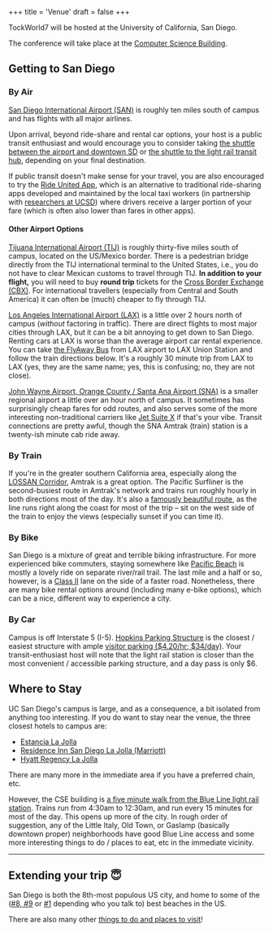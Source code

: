 +++
title = 'Venue'
draft = false
+++

TockWorld7 will be hosted at the University of California, San Diego.

The conference will take place at the [Computer Science Building](https://maps.app.goo.gl/xxmidSXUQ5QbmyJG6).

## Getting to San Diego

### By Air

[San Diego International Airport (SAN)](https://www.san.org/) is roughly ten
miles south of campus and has flights with all major airlines.

Upon arrival, beyond ride-share and rental car options, your host is a
public transit enthusiast and would encourage you to consider taking
[the shuttle between the airport and downtown SD](https://www.sdmts.com/getting-around/departures-and-schedules/schedules/992)
or
[the shuttle to the light rail transit hub](https://www.san.org/to-from/Public-Transportation#1178347-san-diego-flyer), depending on your final destination.

If public transit doesn't make sense for your travel, you are also encouraged
to try the [Ride United App](https://utwsd.org/ride-united-app/), which is an
alternative to traditional ride-sharing apps developed and maintained by the
local taxi workers (in partnership with [researchers at UCSD](https://www.udayan.info/))
where drivers receive a larger portion of your fare (which is often also lower
than fares in other apps).


#### Other Airport Options

[Tijuana International Airport (TIJ)](https://www.airport-tijuana.com/) is roughly thirty-five miles south of campus, located on the US/Mexico border.
There is a pedestrian bridge directly from the TIJ international terminal to the United States, i.e., you do not have to clear Mexican customs to travel through TIJ.
**In addition to your flight,** you will need to buy **round trip** tickets for the [Cross Border Exchange (CBX)](https://www.crossborderxpress.com/).
For international travellers (especially from Central and South America) it can often be (much) cheaper to fly through TIJ.


[Los Angeles International Airport (LAX)](https://www.flylax.com/) is a little
over 2 hours north of campus (_without_ factoring in traffic). There are direct
flights to most major cities through LAX, but it can be a bit annoying to get
down to San Diego. Renting cars at LAX is worse than the average airport car
rental experience.
You can take [the FlyAway Bus](https://www.flylax.com/en/flyaway-bus#Routes)
from LAX airport to LAX Union Station and follow the train directions below.
It's a roughly 30 minute trip from LAX to LAX (yes, they are the same name;
yes, this is confusing; no, they are not close).


[John Wayne Airport, Orange County / Santa Ana Airport (SNA)](https://www.ocair.com/)
is a smaller regional airport a little over an hour north of campus. It
sometimes has surprisingly cheap fares for odd routes, and also serves some
of the more interesting non-traditional carriers like
[Jet Suite X](https://flights.jsx.com/en/flights-from-orange-county) if that's
your vibe. Transit connections are pretty awful, though the SNA Amtrak (train)
station is a twenty-ish minute cab ride away.


### By Train

If you're in the greater southern California area,
especially along the [LOSSAN Corridor](https://en.wikipedia.org/wiki/Pacific_Surfliner#LOSSAN_Rail_Corridor_Agency),
Amtrak is a great option. The Pacific Surfliner is the second-busiest route in
Amtrak's network and trains run roughly hourly in both directions most of the
day. It's also a [famously beautiful route](https://news.pacificsurfliner.com/pacificsurfliner-exterior),
as the line runs right along the coast for most of the trip – sit on the west
side of the train to enjoy the views (especially sunset if you can time it).


### By Bike

San Diego is a mixture of great and terrible biking infrastructure. For more
experienced bike commuters, staying somewhere like
[Pacific Beach](https://maps.app.goo.gl/k3TGURSw1FbXvW8DA)
is mostly a lovely ride on separate river/rail trail. The last mile and a
half or so, however, is a
[Class II](https://www.sandiego.gov/bicycling/lanes-and-routes) lane on the
side of a faster road. Nonetheless, there are many bike rental options around
(including many e-bike options), which can be a nice, different way to
experience a city.


### By Car

Campus is off Interstate 5 (I-5).
[Hopkins Parking Structure](https://maps.app.goo.gl/JGKhQt9FbJh1286q7) is the
closest / easiest structure with ample
[visitor parking ($4.20/hr; $34/day)](https://transportation.ucsd.edu/visit/visitor/index.html).
Your transit-enthusiast host will note that the light rail station is closer
than the most convenient / accessible parking structure, and a day pass is only $6.



## Where to Stay

UC San Diego's campus is large, and as a consequence, a bit isolated from
anything too interesting. If you do want to stay near the venue, the three
closest hotels to campus are:
 - [Estancia La Jolla](https://www.estancialajolla.com/)
 - [Residence Inn San Diego La Jolla (Marriott)](https://www.marriott.com/en-us/hotels/lajca-residence-inn-san-diego-la-jolla/overview/)
 - [Hyatt Regency La Jolla](https://www.hyatt.com/hyatt-regency/en-US/jolla-hyatt-regency-la-jolla-at-aventine)

There are many more in the immediate area if you have a preferred chain, etc.

However, the CSE building is
[a five minute walk from the Blue Line light rail station](https://maps.app.goo.gl/QewfHT9G75iCnYuBA).
Trains run from 4:30am to 12:30am, and run every 15 minutes for most of the day.
This opens up more of the city.
In rough order of suggestion, any of the Little Italy, Old Town, or Gaslamp
(basically downtown proper) neighborhoods have good Blue Line access and some
more interesting things to do / places to eat, etc in the immediate vicinity.

---

## Extending your trip 😇

San Diego is both the 8th-most populous US city, and home to some of the
([#8, #9](https://fox5sandiego.com/news/local-news/coronado-beach-makes-list-of-top-beaches-in-us/) or [#1](https://www.sandiegouniontribune.com/business/tourism/sdut-coronado-no-1-beach-in-us-2012may25-htmlstory.html) depending who you talk to) best
beaches in the US.

There are also many other [things to do and places to visit](https://parents.ucsd.edu/family-resources/visiting-san-diego.html)!
